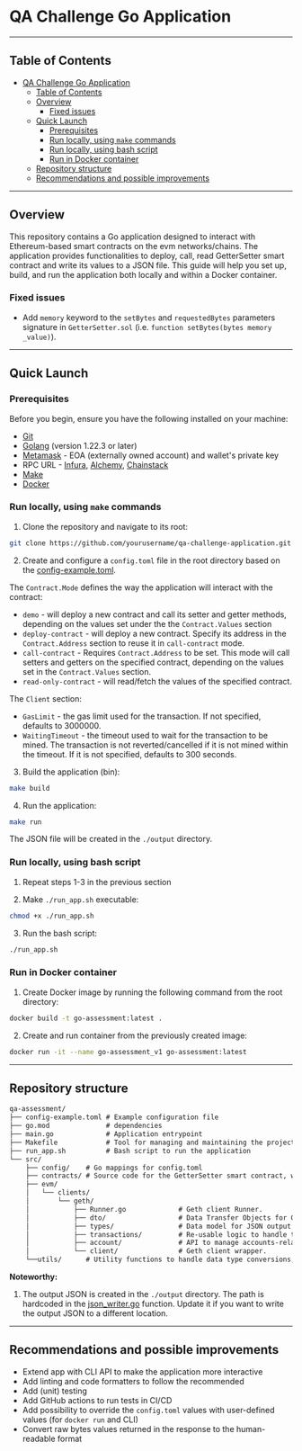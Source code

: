 # QA Challenge Go Application

---

## Table of Contents

- [QA Challenge Go Application](#qa-challenge-go-application)
  - [Table of Contents](#table-of-contents)
  - [Overview](#overview)
    - [Fixed issues](#fixed-issues)
  - [Quick Launch](#quick-launch)
    - [Prerequisites](#prerequisites)
    - [Run locally, using `make` commands](#run-locally-using-make-commands)
    - [Run locally, using bash script](#run-locally-using-bash-script)
    - [Run in Docker container](#run-in-docker-container)
  - [Repository structure](#repository-structure)
  - [Recommendations and possible improvements](#recommendations-and-possible-improvements)

---

## Overview

This repository contains a Go application designed to interact with Ethereum-based smart contracts on the evm networks/chains. The application provides functionalities to deploy, call, read GetterSetter smart contract and write its values to a JSON file. This guide will help you set up, build, and run the application both locally and within a Docker container.

### Fixed issues

- Add `memory` keyword to the `setBytes` and `requestedBytes` parameters signature in `GetterSetter.sol` (i.e. `function setBytes(bytes memory _value)`).

---

## Quick Launch

### Prerequisites

Before you begin, ensure you have the following installed on your machine:

- [Git](https://git-scm.com/downloads)
- [Golang](https://golang.org/dl/) (version 1.22.3 or later)
- [Metamask](https://metamask.io/) - EOA (externally owned account) and wallet's private key
- RPC URL - [Infura](https://www.infura.io/), [Alchemy](https://www.alchemy.com/), [Chainstack](https://chainstack.com/)
- [Make](https://www.gnu.org/software/make/manual/make.html)
- [Docker](https://www.docker.com/products/docker-desktop)

### Run locally, using `make` commands

1. Clone the repository and navigate to its root:

  ```sh
  git clone https://github.com/yourusername/qa-challenge-application.git && cd qa-challenge-application
  ```

2. Create and configure a `config.toml` file in the root directory based on the [config-example.toml](config-example.toml).

The `Contract.Mode` defines the way the application will interact with the contract:

- `demo` - will deploy a new contract and call its setter and getter methods, depending on the values set under the the `Contract.Values` section
- `deploy-contract` - will deploy a new contract. Specify its address in the `Contract.Address` section to reuse it in `call-contract` mode.
- `call-contract` - Requires `Contract.Address` to be set. This mode will call setters and getters on the specified contract, depending on the values set in the `Contract.Values` section.
- `read-only-contract` - will read/fetch the values of the specified contract.  
  
The `Client` section:

- `GasLimit` - the gas limit used for the transaction. If not specified, defaults to 3000000.
- `WaitingTimeout` - the timeout used to wait for the transaction to be mined. The transaction is not reverted/cancelled if it is not mined within the timeout. If it is not specified, defaults to 300 seconds.

3. Build the application (bin):

  ```sh
  make build
  ```

4. Run the application:

  ```sh
  make run
  ```

The JSON file will be created in the `./output` directory.

### Run locally, using bash script

1. Repeat steps 1-3 in the previous section

2. Make `./run_app.sh` executable:
  
  ```sh
  chmod +x ./run_app.sh
  ```

3. Run the bash script:

  ```sh
  ./run_app.sh
  ```

### Run in Docker container

1. Create Docker image by running the following command from the root directory:

  ```sh
  docker build -t go-assessment:latest .
  ```

2. Create and run container from the previously created image:

  ```sh
  docker run -it --name go-assessment_v1 go-assessment:latest
  ```

---

## Repository structure

```txt
qa-assessment/
├── config-example.toml # Example configuration file
├── go.mod              # dependencies
├── main.go             # Application entrypoint
├── Makefile            # Tool for managing and maintaining the project
├── run_app.sh          # Bash script to run the application
└── src/
    ├── config/    # Go mappings for config.toml
    ├── contracts/ # Source code for the GetterSetter smart contract, with go bindings
    ├── evm/
    │   └── clients/
    │       └── geth/
    │           ├── Runner.go             # Geth client Runner.
    │           ├── dto/                  # Data Transfer Objects for GetterSetter smart contract. Implements Builder pattern for flexibility.
    │           ├── types/                # Data model for JSON output
    │           ├── transactions/         # Re-usable logic to handle transactions.
    │           ├── account/              # API to manage accounts-related data (private key, EOA, balance, etc).
    │           └── client/               # Geth client wrapper.
    └──utils/      # Utility functions to handle data type conversions, application configurations and JSON responses
```

**Noteworthy:**

1. The output JSON is created in the `./output` directory. The path is hardcoded in the [json_writer.go](./src/utils/json_writer.go) function. Update it if you want to write the output JSON to a different location.

---

## Recommendations and possible improvements

- Extend app with CLI API to make the application more interactive
- Add linting and code formatters to follow the recommended
- Add (unit) testing
- Add GitHub actions to run tests in CI/CD
- Add possibility to override the `config.toml` values with user-defined values (for `docker run` and CLI)
- Convert raw bytes values returned in the response to the human-readable format
